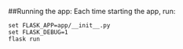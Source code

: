 ##Running the app:
Each time starting the app, run:

```
set FLASK_APP=app/__init__.py
set FLASK_DEBUG=1
flask run
```
